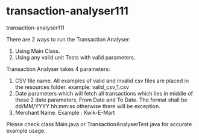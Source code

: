 # transaction-analyser111
transaction-analyser111

There are 2 ways to run the Transaction Analyser:
1. Using Main Class.
2. Using any valid unit Tests with valid parameters.

Transaction Analyser takes 4 parameters:
1. CSV file name. All examples of valid and invalid csv files are placed in the resources folder.
    example: valid_csv_1.csv
2. Date parameters which will fetch all transactions which lies in middle of these 2 date parameters, From Date and To Date.
    The format shall be dd/MM/YYYY hh:mm:ss otherwise there will be exception.
3. Merchant Name. Example : Kwik-E-Mart

Please check class Main.java or TransactionAnalyserTest.java for accurate example usage.
